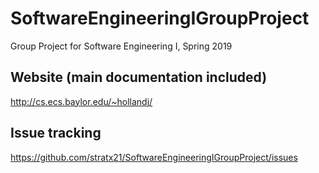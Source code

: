 # SoftwareEngineeringIGroupProject
Group Project for Software Engineering I, Spring 2019

## Website (main documentation included)
http://cs.ecs.baylor.edu/~hollandj/

## Issue tracking
https://github.com/stratx21/SoftwareEngineeringIGroupProject/issues
